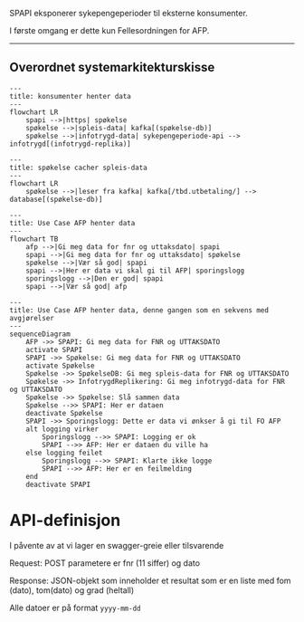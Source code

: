 SPAPI eksponerer sykepengeperioder til eksterne konsumenter.

I første omgang er dette kun Fellesordningen for AFP.

---
Overordnet systemarkitekturskisse
---

```mermaid
---
title: konsumenter henter data
---
flowchart LR
    spapi -->|https| spøkelse
    spøkelse -->|spleis-data| kafka[(spøkelse-db)]
    spøkelse -->|infotrygd-data| sykepengeperiode-api --> infotrygd[(infotrygd-replika)]
```

```mermaid
---
title: spøkelse cacher spleis-data
---
flowchart LR
    spøkelse -->|leser fra kafka| kafka[/tbd.utbetaling/] --> database[(spøkelse-db)]
```

```mermaid
---
title: Use Case AFP henter data 
---
flowchart TB
    afp -->|Gi meg data for fnr og uttaksdato| spapi
    spapi -->|Gi meg data for fnr og uttaksdato| spøkelse
    spøkelse -->|Vær så god| spapi 
    spapi -->|Her er data vi skal gi til AFP| sporingslogg
    sporingslogg -->|Den er god| spapi 
    spapi -->|Vær så god| afp
```

```mermaid
---
title: Use Case AFP henter data, denne gangen som en sekvens med avgjørelser
---
sequenceDiagram
    AFP ->> SPAPI: Gi meg data for FNR og UTTAKSDATO
    activate SPAPI
    SPAPI ->> Spøkelse: Gi meg data for FNR og UTTAKSDATO
    activate Spøkelse
    Spøkelse ->> SpøkelseDB: Gi meg spleis-data for FNR og UTTAKSDATO
    Spøkelse ->> InfotrygdReplikering: Gi meg infotrygd-data for FNR og UTTAKSDATO
    Spøkelse ->> Spøkelse: Slå sammen data
    Spøkelse -->> SPAPI: Her er dataen
    deactivate Spøkelse
    SPAPI ->> Sporingslogg: Dette er data vi ønkser å gi til FO AFP
    alt logging virker
        Sporingslogg -->> SPAPI: Logging er ok
        SPAPI -->> AFP: Her er dataen du ville ha
    else logging feilet
        Sporingslogg -->> SPAPI: Klarte ikke logge
        SPAPI -->> AFP: Her er en feilmelding
    end
    deactivate SPAPI
```



# API-definisjon

I påvente av at vi lager en swagger-greie eller tilsvarende

Request:
POST
parametere er fnr (11 siffer) og dato

Response: 
JSON-objekt som inneholder et resultat som er en liste med fom (dato), tom(dato) og grad (heltall)

Alle datoer er på format `yyyy-mm-dd`